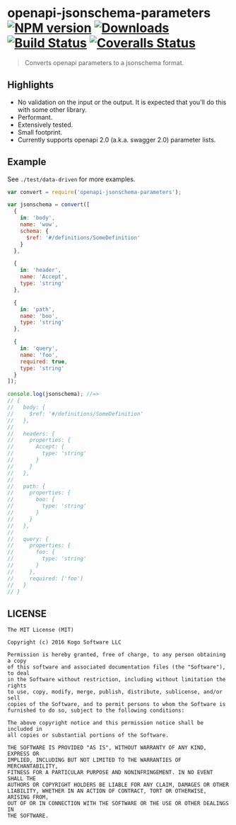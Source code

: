 # openapi-jsonschema-parameters [![NPM version][npm-image]][npm-url] [![Downloads][downloads-image]][npm-url] [![Build Status][travis-image]][travis-url] [![Coveralls Status][coveralls-image]][coveralls-url]
> Converts openapi parameters to a jsonschema format.

## Highlights

* No validation on the input or the output.  It is expected that you'll do this with
some other library.
* Performant.
* Extensively tested.
* Small footprint.
* Currently supports openapi 2.0 (a.k.a. swagger 2.0) parameter lists.

## Example

See `./test/data-driven` for more examples.

```javascript
var convert = require('openapi-jsonschema-parameters');

var jsonschema = convert([
  {
    in: 'body',
    name: 'wow',
    schema: {
      $ref: '#/definitions/SomeDefinition'
    }
  },

  {
    in: 'header',
    name: 'Accept',
    type: 'string'
  },

  {
    in: 'path',
    name: 'boo',
    type: 'string'
  },

  {
    in: 'query',
    name: 'foo',
    required: true,
    type: 'string'
  }
]);

console.log(jsonschema); //=>
// {
//   body: {
//     $ref: '#/definitions/SomeDefinition'
//   },
//
//   headers: {
//     properties: {
//       Accept: {
//         type: 'string'
//       }
//     }
//   },
//
//   path: {
//     properties: {
//       boo: {
//         type: 'string'
//       }
//     }
//   },
//
//   query: {
//     properties: {
//       foo: {
//         type: 'string'
//       }
//     },
//     required: ['foo']
//   }
// }
```


## LICENSE
``````
The MIT License (MIT)

Copyright (c) 2016 Kogo Software LLC

Permission is hereby granted, free of charge, to any person obtaining a copy
of this software and associated documentation files (the "Software"), to deal
in the Software without restriction, including without limitation the rights
to use, copy, modify, merge, publish, distribute, sublicense, and/or sell
copies of the Software, and to permit persons to whom the Software is
furnished to do so, subject to the following conditions:

The above copyright notice and this permission notice shall be included in
all copies or substantial portions of the Software.

THE SOFTWARE IS PROVIDED "AS IS", WITHOUT WARRANTY OF ANY KIND, EXPRESS OR
IMPLIED, INCLUDING BUT NOT LIMITED TO THE WARRANTIES OF MERCHANTABILITY,
FITNESS FOR A PARTICULAR PURPOSE AND NONINFRINGEMENT. IN NO EVENT SHALL THE
AUTHORS OR COPYRIGHT HOLDERS BE LIABLE FOR ANY CLAIM, DAMAGES OR OTHER
LIABILITY, WHETHER IN AN ACTION OF CONTRACT, TORT OR OTHERWISE, ARISING FROM,
OUT OF OR IN CONNECTION WITH THE SOFTWARE OR THE USE OR OTHER DEALINGS IN
THE SOFTWARE.
``````

[downloads-image]: http://img.shields.io/npm/dm/openapi-jsonschema-parameters.svg
[npm-url]: https://npmjs.org/package/openapi-jsonschema-parameters
[npm-image]: http://img.shields.io/npm/v/openapi-jsonschema-parameters.svg

[travis-url]: https://travis-ci.org/kogosoftwarellc/open-api
[travis-image]: http://img.shields.io/travis/kogosoftwarellc/open-api.svg

[coveralls-url]: https://coveralls.io/r/kogosoftwarellc/open-api
[coveralls-image]: http://img.shields.io/coveralls/kogosoftwarellc/open-api/master.svg
